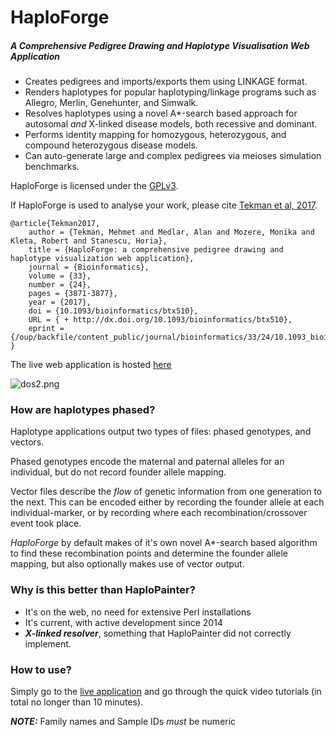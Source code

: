 # HaploForge #

##### A Comprehensive Pedigree Drawing and Haplotype Visualisation Web Application #####

 * Creates pedigrees and imports/exports them using LINKAGE format.
 * Renders haplotypes for popular haplotyping/linkage programs such as Allegro, Merlin, Genehunter, and Simwalk.
 * Resolves haplotypes using a novel A\*-search based approach for autosomal *and* X-linked disease models, both recessive and dominant. 
 * Performs identity mapping for homozygous, heterozygous, and compound heterozygous disease models.
 * Can auto-generate large and complex pedigrees via meioses simulation benchmarks.

HaploForge is licensed under the [GPLv3](https://www.gnu.org/licenses/gpl-3.0.en.html). 

If HaploForge is used to analyse your work, please cite [Tekman et al, 2017](https://doi.org/10.1093/bioinformatics/btx510).


    @article{Tekman2017,
        author = {Tekman, Mehmet and Medlar, Alan and Mozere, Monika and Kleta, Robert and Stanescu, Horia},
        title = {HaploForge: a comprehensive pedigree drawing and haplotype visualization web application},
        journal = {Bioinformatics},
        volume = {33},
        number = {24},
        pages = {3871-3877},
        year = {2017},
        doi = {10.1093/bioinformatics/btx510},
        URL = { + http://dx.doi.org/10.1093/bioinformatics/btx510},
        eprint = {/oup/backfile/content_public/journal/bioinformatics/33/24/10.1093_bioinformatics_btx510/1/btx510.pdf}
    }

The live web application is hosted [here](https://mtekman.github.io/haploforge/)

![dos2.png](https://user-images.githubusercontent.com/20641402/27394280-860f8124-56a3-11e7-87ba-205b82a31055.png)


### How are haplotypes phased? ###

Haplotype applications output two types of files: phased genotypes, and vectors.

Phased genotypes encode the maternal and paternal alleles for an individual, but do not record founder allele mapping.

Vector files describe the *flow* of genetic information from one generation to the next. This can be encoded either by recording the founder allele at each individual-marker, or by recording where each recombination/crossover event took place. 

*HaploForge* by default makes of it's own novel A\*-search based algorithm to find these recombination points and determine the founder allele mapping, but also optionally makes use of vector output.


### Why is this better than HaploPainter? ###

* It's on the web, no need for extensive Perl installations
* It's current, with active development since 2014
* ***X-linked resolver***, something that HaploPainter did not correctly implement.


### How to use? ###

Simply go to the [live application](https://mtekman.github.io/haploforge/) and go through the quick video tutorials (in total no longer than 10 minutes).


***NOTE:*** Family names and Sample IDs *must* be numeric
